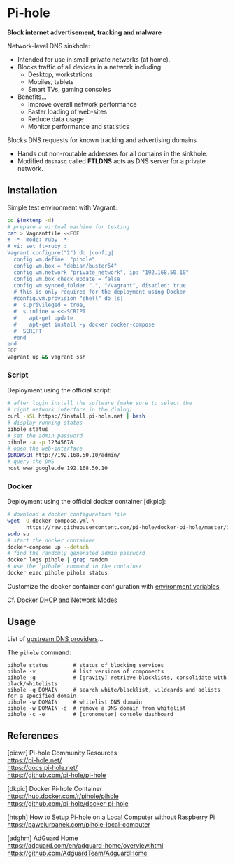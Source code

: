 # Pi-hole

**Block internet advertisement, tracking and malware**

Network-level DNS sinkhole:

* Intended for use in small private networks (at home).
* Blocks traffic of all devices in a network including
  - Desktop, workstations
  - Mobiles, tablets
  - Smart TVs, gaming consoles
* Benefits...
  - Improve overall network performance
  - Faster loading of web-sites
  - Reduce data usage
  - Monitor performance and statistics

Blocks DNS requests for known tracking and advertising domains

* Hands out non-routable addresses for all domains in the sinkhole.
* Modified `dnsmasq` called **FTLDNS** acts as DNS server for a private network.

## Installation

Simple test environment with Vagrant:

```bash
cd $(mktemp -d)
# prepare a virtual machine for testing
cat > Vagrantfile <<EOF
# -*- mode: ruby -*-
# vi: set ft=ruby :
Vagrant.configure("2") do |config|
  config.vm.define  "pihole"
  config.vm.box = "debian/buster64"
  config.vm.network "private_network", ip: "192.168.50.10"
  config.vm.box_check_update = false
  config.vm.synced_folder ".", "/vagrant", disabled: true
  # this is only required for the deployment using Docker
  #config.vm.provision "shell" do |s|
  #  s.privileged = true,
  #  s.inline = <<-SCRIPT
  #    apt-get update
  #    apt-get install -y docker docker-compose
  #  SCRIPT
  #end
end
EOF
vagrant up && vagrant ssh
```

### Script

Deployment using the official script:

```bash
# after login install the software (make sure to select the 
# right network interface in the dialog)
curl -sSL https://install.pi-hole.net | bash
# display running status
pihole status
# set the admin password
pihole -a -p 12345678
# open the web-interface
$BROWSER http://192.168.50.10/admin/
# query the DNS
host www.google.de 192.168.50.10
```

### Docker

Deployment using the official docker container [dkpic]:

```bash
# download a docker configuration file
wget -O docker-compose.yml \
      https://raw.githubusercontent.com/pi-hole/docker-pi-hole/master/docker-compose.yml.example
sudo su 
# start the docker container
docker-compose up --detach
# find the randomly generated admin password
docker logs pihole | grep random
# use the `pihole` command in the container
docker exec pihole pihole status
```

Customize the docker container configuration with [environment variables][01].

Cf. [Docker DHCP and Network Modes][03]

## Usage

List of [upstream DNS providers][02]...

The `pihole` command:

```
pihole status        # status of blocking services
pihole -v            # list versions of components
pihole -g            # [gravity] retrieve blocklists, consolidate with black/whitelists
pihole -q DOMAIN     # search white/blacklist, wildcards and adlists for a specified domain
pihole -w DOMAIN     # whitelist DNS domain
pihole -w DOMAIN -d  # remove a DNS domain from whitelist
pihole -c -e         # [cronometer] console dashboard
```


## References

[picwr] Pi-hole Community Resources  
<https://pi-hole.net/>  
<https://docs.pi-hole.net/>  
<https://github.com/pi-hole/pi-hole>

[dkpic] Docker Pi-hole Container  
<https://hub.docker.com/r/pihole/pihole>  
<https://github.com/pi-hole/docker-pi-hole>

[htsph] How to Setup Pi-hole on a Local Computer without Raspberry Pi  
<https://pawelurbanek.com/pihole-local-computer>

[adghm] AdGuard Home  
<https://adguard.com/en/adguard-home/overview.html>  
<https://github.com/AdguardTeam/AdguardHome>

[01]: https://github.com/pi-hole/docker-pi-hole/#environment-variables
[02]: https://docs.pi-hole.net/guides/dns/upstream-dns-providers/
[03]: https://docs.pi-hole.net/docker/dhcp
